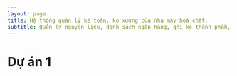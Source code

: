 ```yaml
---
layout: page
title: Hệ thống quản lý kế toán, ko xưởng của nhà máy hoá chất.
subtitle: Quản lý nguyên liệu, danh sách ngân hàng, ghi kê thành phẩm, nhà cung cấp nguyên liệu khách hàng, thu chi...
---
```


# Dự án 1